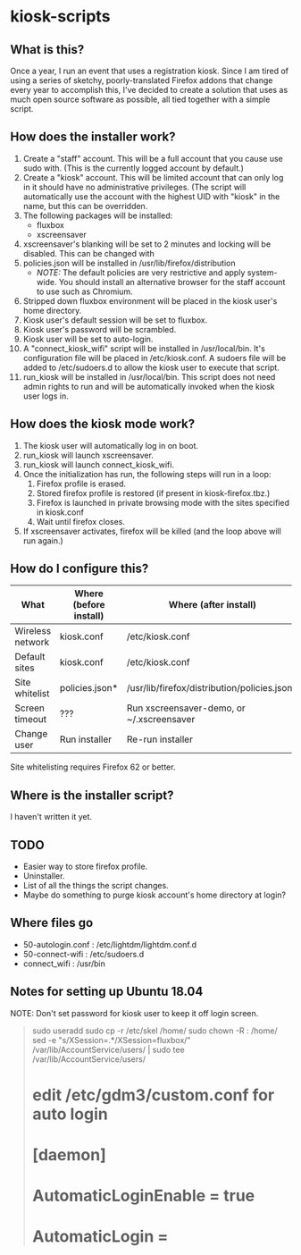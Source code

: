 # kiosk-scripts

## What is this?

Once a year, I run an event that uses a registration kiosk. Since I am tired of
using a series of sketchy, poorly-translated Firefox addons that change every
year to accomplish this, I've decided to create a solution that uses as much
open source software as possible, all tied together with a simple script.

## How does the installer work?

1. Create a "staff" account. This will be a full account that you cause use
   sudo with. (This is the currently logged account by default.)
2. Create a "kiosk" account. This will be limited account that can only log in
   it should have no administrative privileges. (The script will automatically
   use the account with the highest UID with "kiosk" in the name, but this can
   be overridden.
3. The following packages will be installed:
   * fluxbox
   * xscreensaver
4. xscreensaver's blanking will be set to 2 minutes and locking will be
   disabled. This can be changed with 
4. policies.json will be installed in /usr/lib/firefox/distribution
   * *NOTE:* The default policies are very restrictive and apply system-wide.
     You should install an alternative browser for the staff account to use
	 such as Chromium.
5. Stripped down fluxbox environment will be placed in the kiosk user's home
   directory.
6. Kiosk user's default session will be set to fluxbox.
7. Kiosk user's password will be scrambled.
8. Kiosk user will be set to auto-login.
9. A "connect_kiosk_wifi" script will be installed in /usr/local/bin. It's
   configuration file will be placed in /etc/kiosk.conf. A sudoers file will
   be added to /etc/sudoers.d to allow the kiosk user to execute that script.
10. run_kiosk will be installed in /usr/local/bin. This script does not need
    admin rights to run and will be automatically invoked when the kiosk user
	logs in.

## How does the kiosk mode work?

1. The kiosk user will automatically log in on boot.
2. run_kiosk will launch xscreensaver.
3. run_kiosk will launch connect_kiosk_wifi.
4. Once the initialization has run, the following steps will run in a loop:
   1. Firefox profile is erased.
   2. Stored firefox profile is restored (if present in kiosk-firefox.tbz.)
   3. Firefox is launched in private browsing mode with the sites specified in
      kiosk.conf
   4. Wait until firefox closes.
5. If xscreensaver activates, firefox will be killed (and the loop above will
   run again.)
   
## How do I configure this?

| What             | Where (before install) | Where (after install)                        |
| ---------------- | ---------------------- | -------------------------------------------- |
| Wireless network | kiosk.conf             | /etc/kiosk.conf                              |
| Default sites    | kiosk.conf             | /etc/kiosk.conf                              |
| Site whitelist   | policies.json*         | /usr/lib/firefox/distribution/policies.json* |
| Screen timeout   | ???                    | Run xscreensaver-demo, or ~/.xscreensaver    |
| Change user      | Run installer          | Re-run installer                             |

Site whitelisting requires Firefox 62 or better.

## Where is the installer script?

I haven't written it yet.

## TODO

* Easier way to store firefox profile.
* Uninstaller.
* List of all the things the script changes.
* Maybe do something to purge kiosk account's home directory at login?

## Where files go

* 50-autologin.conf : /etc/lightdm/lightdm.conf.d
* 50-connect-wifi : /etc/sudoers.d
* connect_wifi : /usr/bin

## Notes for setting up Ubuntu 18.04

NOTE: Don't set password for kiosk user to keep it off login screen.

> sudo useradd <kiosk>
> sudo cp -r /etc/skel /home/<kiosk>
> sudo chown -R <kiosk>:<kiosk> /home/<kiosk>
> sed -e "s/XSession=.*/XSession=fluxbox/" /var/lib/AccountService/users/<staff> | sudo tee /var/lib/AccountService/users/<kiosk>
> # edit /etc/gdm3/custom.conf for auto login
> # [daemon]
> # AutomaticLoginEnable = true
> # AutomaticLogin = <kiosk>